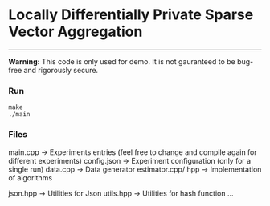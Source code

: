 # Locally Differentially Private Sparse Vector Aggregation
---

**Warning:** This code is only used for demo. 
It is not gauranteed to be bug-free and rigorously secure. 

### Run
```
make
./main
```

### Files
main.cpp -> Experiments entries (feel free to change and compile again for different experiments)
config.json -> Experiment configuration (only for a single run)
data.cpp -> Data generator
estimator.cpp/ hpp -> Implementation of algorithms

json.hpp -> Utilities for Json
utils.hpp -> Utilities for hash function ...
